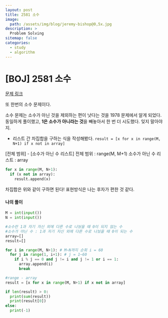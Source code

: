 ```yaml
---
layout: post
title: 2581 소수
image:
  path: /assets/img/blog/jeremy-bishop@0,5x.jpg
description: >
  Problem Solving
sitemap: false
categories:
  - study
  - algorithm
---
```


# [BOJ] 2581 소수

[문제 링크](boj.kr/=2581)

또 한번의 소수 문제이다.

소수 문제는 소수가 아닌 것을 제외하는 편이 낫다는 것을 1978 문제에서 알게 되었다.
동일하게 풀이했고, **1은 소수가 아니라는 것**을 빼놓아서 한 번 더 시도했다. 잊지 말아야지.

* 리스트 간 차집합을 구하는 식을 작성해봤다.
`result = [x for x in range(M, N+1) if x not in array]`

[전체 범위] - [소수가 아닌 수 리스트]
전체 범위 : range(M, M+1)
소수가 아닌 수 리스트 : array

```python
for x in range(M, N+1):
  if (x not in array):
    result.append(x)
```

차집합은 위와 같이 구하면 된다! 표현방식은 나는 후자가 편한 것 같다.


#### 나의 풀이

```python
M = int(input())
N = int(input())

#소수란 1과 자기 자신 외에 다른 수로 나눴을 때 0이 되지 않는 수
#소수가 아닌 수 : 1과 자기 자신 외에 다른 수로 나눴을 때 0이 되는 수
array=[]
result=[]

for i in range(M, N+1): # M~N까지 순회 i = 60
  for j in range(1, i+1): # j = 1~60
    if i % j == 0 and j != i and j != 1 or i == 1:
      array.append(i)
      break

#range - array
result = [x for x in range(M, N+1) if x not in array]

if len(result) > 0:
  print(sum(result))
  print(result[0])
else:
  print(-1)
```

